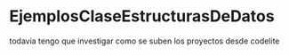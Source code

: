 # EjemplosClaseEstructurasDeDatos

todavia tengo que investigar como se suben los proyectos desde codelite
